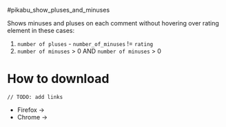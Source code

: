 #pikabu_show_pluses_and_minuses

Shows minuses and pluses on each comment without hovering over rating element in these cases:

1. `number of pluses` - `number_of_minuses` != `rating`
2. `number of minuses` > 0 AND `number of minuses` > 0

# How to download

```
// TODO: add links
```

* Firefox -> 
* Chrome -> 

